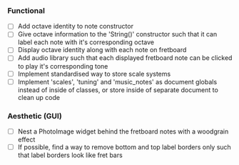 ### Functional
- [ ] Add octave identity to note constructor
- [ ] Give octave information to the 'String()' constructor such that it can label each note with it's corresponding octave
- [ ] Display octave identity along with each note on fretboard
- [ ] Add audio library such that each displayed fretboard note can be clicked to play it's corresponding tone
- [ ] Implement standardised way to store scale systems
- [ ] Implement 'scales', 'tuning' and 'music_notes' as document globals instead of inside of classes, or store inside of separate document to clean up code

### Aesthetic (GUI)
- [ ] Nest a PhotoImage widget behind the fretboard notes with a woodgrain effect
- [ ] If possible, find a way to remove bottom and top label borders only such that label borders look like fret bars
